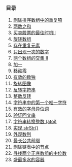 <!--
 * @Author: 月魂
 * @Date: 2021-01-11 20:00:30
 * @LastEditTime: 2021-01-29 23:04:16
 * @LastEditors: 月魂
 * @Description: 
 * @FilePath: \leetcode-per-day\README.md
-->
### 目录
1. [删除排序数组中的重复项](https://github.com/ynnyh/leetcode-per-day/blob/master/day1.md)
2. [两数之和](https://github.com/ynnyh/leetcode-per-day/blob/master/day2.md)
3. [买卖股票的最佳时机Ⅱ](https://github.com/ynnyh/leetcode-per-day/blob/master/day3.md)
4. [旋转数组](https://github.com/ynnyh/leetcode-per-day/blob/master/day4.md)
5. [存在重复元素](https://github.com/ynnyh/leetcode-per-day/blob/master/day5.md)
6. [只出现一次的数字](https://github.com/ynnyh/leetcode-per-day/blob/master/day6.md)
7. [两个数组的交集 II](https://github.com/ynnyh/leetcode-per-day/blob/master/day7.md)
8. [加一](https://github.com/ynnyh/leetcode-per-day/blob/master/day8.md)
9. [移动零](https://github.com/ynnyh/leetcode-per-day/blob/master/day9.md)
10. [有效的数独](https://github.com/ynnyh/leetcode-per-day/blob/master/day10.md)
11. [旋转图像](https://github.com/ynnyh/leetcode-per-day/blob/master/day11.md)
12. [反转字符串](https://github.com/ynnyh/leetcode-per-day/blob/master/day12.md)
13. [整数反转](https://github.com/ynnyh/leetcode-per-day/blob/master/day13.md)
14. [字符串中的第一个唯一字符](https://github.com/ynnyh/leetcode-per-day/blob/master/day14.md)
15. [有效的字母异位词](https://github.com/ynnyh/leetcode-per-day/blob/master/day15.md)
16. [验证回文串](https://github.com/ynnyh/leetcode-per-day/blob/master/day16.md)
17. [字符串转换整数 (atoi)](https://github.com/ynnyh/leetcode-per-day/blob/master/day17.md)
18. [实现 strStr()](https://github.com/ynnyh/leetcode-per-day/blob/master/day18.md)
19. [外观数列](https://github.com/ynnyh/leetcode-per-day/blob/master/day19.md)
20. [最长公共前缀](https://github.com/ynnyh/leetcode-per-day/blob/master/day20.md)
21. [删除链表中的节点](https://github.com/ynnyh/leetcode-per-day/blob/master/day21.md)
22. [寻找两个正序数组的中位数](https://github.com/ynnyh/leetcode-per-day/blob/master/day22.md)
23. [盛最多水的容器](https://github.com/ynnyh/leetcode-per-day/blob/master/day23.md)
